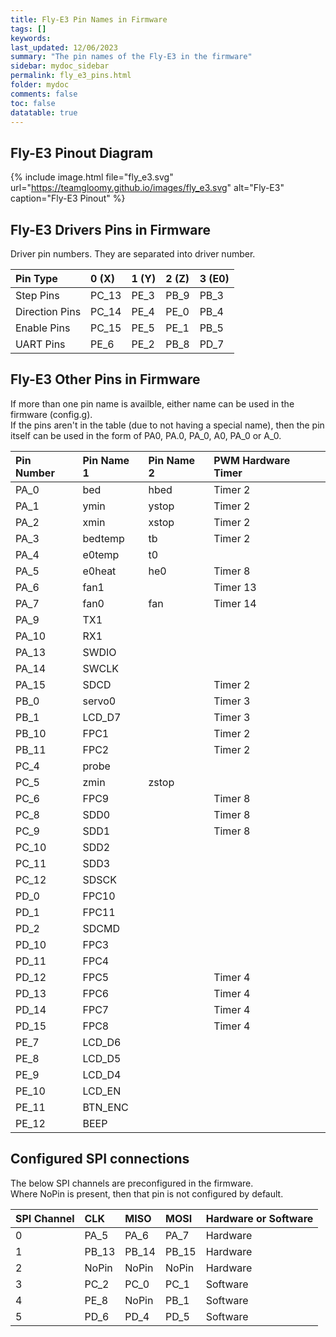 ```yaml
---
title: Fly-E3 Pin Names in Firmware
tags: []
keywords: 
last_updated: 12/06/2023
summary: "The pin names of the Fly-E3 in the firmware"
sidebar: mydoc_sidebar
permalink: fly_e3_pins.html
folder: mydoc
comments: false
toc: false
datatable: true
---
```


## Fly-E3 Pinout Diagram

{% include image.html file="fly_e3.svg" url="<https://teamgloomy.github.io/images/fly_e3.svg>" alt="Fly-E3" caption="Fly-E3 Pinout" %}

## Fly-E3 Drivers Pins in Firmware

Driver pin numbers. They are separated into driver number.

<div class="datatable-begin"></div>

|Pin Type|0 (X)|1 (Y)|2 (Z)|3 (E0)|
| :------------- |:-------------|:-------------|:-------------|:-------------|
|Step Pins|PC_13|PE_3|PB_9|PB_3|
|Direction Pins|PC_14|PE_4|PE_0|PB_4|
|Enable Pins|PC_15|PE_5|PE_1|PB_5|
|UART Pins|PE_6|PE_2|PB_8|PD_7|

<div class="datatable-end"></div>

## Fly-E3 Other Pins in Firmware

If more than one pin name is availble, either name can be used in the firmware (config.g).  
If the pins aren't in the table (due to not having a special name), then the pin itself can be used in the form of PA0, PA.0, PA_0, A0, PA_0 or A_0.  

<div class="datatable-begin"></div>

|Pin Number|Pin Name 1|Pin Name 2|PWM Hardware Timer|
| :------------- |:-------------|:-------------|:-------------|
|PA_0|bed|hbed|Timer 2|
|PA_1|ymin|ystop|Timer 2|
|PA_2|xmin|xstop|Timer 2|
|PA_3|bedtemp|tb|Timer 2|
|PA_4|e0temp|t0||
|PA_5|e0heat|he0|Timer 8|
|PA_6|fan1||Timer 13|
|PA_7|fan0|fan|Timer 14|
|PA_9|TX1|||
|PA_10|RX1|||
|PA_13|SWDIO|||
|PA_14|SWCLK|||
|PA_15|SDCD||Timer 2|
|PB_0|servo0||Timer 3|
|PB_1|LCD_D7||Timer 3|
|PB_10|FPC1||Timer 2|
|PB_11|FPC2||Timer 2|
|PC_4|probe|||
|PC_5|zmin|zstop||
|PC_6|FPC9||Timer 8|
|PC_8|SDD0||Timer 8|
|PC_9|SDD1||Timer 8|
|PC_10|SDD2|||
|PC_11|SDD3|||
|PC_12|SDSCK|||
|PD_0|FPC10|||
|PD_1|FPC11|||
|PD_2|SDCMD|||
|PD_10|FPC3|||
|PD_11|FPC4|||
|PD_12|FPC5||Timer 4|
|PD_13|FPC6||Timer 4|
|PD_14|FPC7||Timer 4|
|PD_15|FPC8||Timer 4|
|PE_7|LCD_D6|||
|PE_8|LCD_D5|||
|PE_9|LCD_D4|||
|PE_10|LCD_EN|||
|PE_11|BTN_ENC|||
|PE_12|BEEP|||

<div class="datatable-end"></div>

## Configured SPI connections

The below SPI channels are preconfigured in the firmware.  
Where NoPin is present, then that pin is not configured by default.  

<div class="datatable-begin"></div>

|SPI Channel| CLK | MISO | MOSI | Hardware or Software |
| :------------- |:-------------|:-------------|:-------------|:-------------|
|0|PA_5|PA_6|PA_7|Hardware|
|1|PB_13|PB_14|PB_15|Hardware|
|2|NoPin|NoPin|NoPin|Hardware|
|3|PC_2|PC_0|PC_1|Software|
|4|PE_8|NoPin|PB_1|Software|
|5|PD_6|PD_4|PD_5|Software|

<div class="datatable-end"></div>
